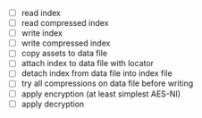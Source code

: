 - [ ] read index
- [ ] read compressed index
- [ ] write index
- [ ] write compressed index
- [ ] copy assets to data file
- [ ] attach index to data file with locator
- [ ] detach index from data file into index file
- [ ] try all compressions on data file before writing
- [ ] apply encryption (at least simplest AES-NI)
- [ ] apply decryption
